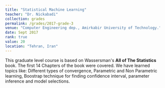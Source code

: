 ```yaml
---
title: "Statistical Machine Learning"
teacher: "Dr. Nickabadi"
collection: grades
permalink: /grades/2017-grade-3
venue: "Computer Engineering dep., Amirkabir University of Technology."
date: Sept 2017
rank: true
value: 20
location: "Tehran, Iran"
---
```


This graduate level course is based on Wassersman's **All of The Statistics** book. The first 14 Chapters of the book were covered. We have learned topics like: 
Different types of convergence, Parametric and Non Parametric learning, Boostrap technique for finding confidence interval, parameter inference and model selections. 
